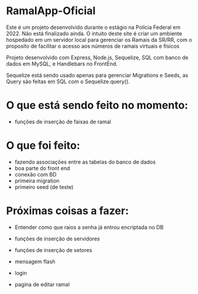 # RamalApp-Oficial

Este é um projeto desenvolvido durante o estágio na Policia Federal em 2022. Não está finalizado ainda. 
O intuito deste site é criar um ambiente hospedado em um servidor local para gerenciar os Ramais da SR/RR, com o proposito de facilitar o acesso aos números de ramais virtuais e físicos

Projeto desenvolvido com Express, Node.js, Sequelize, SQL com banco de dados em MySQL, e Handlebars no FrontEnd.

Sequelize está sendo usado apenas para gerenciar Migrations e Seeds, as Query são feitas em SQL com o Sequelize.query().

# O que está sendo feito no momento:
- funções de inserção de faixas de ramal

# O que foi feito:
- fazendo associações entre as tabelas do banco de dados
- boa parte do front end
- conexão com BD
- primeira migration
- primeiro seed (de teste)

# Próximas coisas a fazer:
- Entender como que raios a senha já entrou encriptada no DB

- funções de inserção de servidores
- funções de inserção de setores
- mensagem flash
- login
- pagina de editar ramal 

